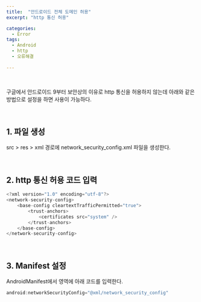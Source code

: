 ```yaml
---
title:  "안드로이드 전체 도메인 허용"
excerpt: "http 통신 허용"

categories:
  - Error
tags: 
  - Android
  - http
  - 오류해결
  
---
```


<br/>

구글에서 안드로이드 9부터 보안상의 이유로 http 통신을 허용하지 않는데 아래와 같은 방법으로 설정을 하면 사용이 가능하다.

<br/>

## 1. 파일 생성

src > res > xml 경로에 network_security_config.xml 파일을 생성한다.

<br/>


## 2. http 통신 허용 코드 입력

```java
<?xml version="1.0" encoding="utf-8"?>
<network-security-config>
	<base-config cleartextTrafficPermitted="true">
		<trust-anchors>
			<certificates src="system" />
		</trust-anchors>
	</base-config>
</network-security-config>
```

<br/>


## 3. Manifest 설정

AndroidManifest에서 <application></application> 영역에 아래 코드를 입력한다.

```java
android:networkSecurityConfig="@xml/network_security_config"
```
